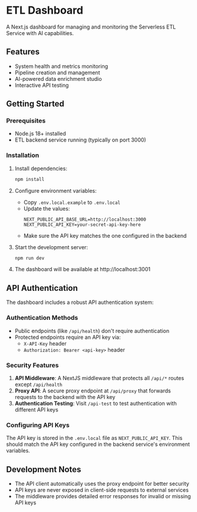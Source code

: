 # ETL Dashboard

A Next.js dashboard for managing and monitoring the Serverless ETL Service with AI capabilities.

## Features

- System health and metrics monitoring
- Pipeline creation and management
- AI-powered data enrichment studio
- Interactive API testing

## Getting Started

### Prerequisites

- Node.js 18+ installed
- ETL backend service running (typically on port 3000)

### Installation

1. Install dependencies:
   ```bash
   npm install
   ```

2. Configure environment variables:
   - Copy `.env.local.example` to `.env.local`
   - Update the values:
     ```
     NEXT_PUBLIC_API_BASE_URL=http://localhost:3000
     NEXT_PUBLIC_API_KEY=your-secret-api-key-here
     ```
   - Make sure the API key matches the one configured in the backend

3. Start the development server:
   ```bash
   npm run dev
   ```

4. The dashboard will be available at http://localhost:3001

## API Authentication

The dashboard includes a robust API authentication system:

### Authentication Methods

- Public endpoints (like `/api/health`) don't require authentication
- Protected endpoints require an API key via:
  - `X-API-Key` header
  - `Authorization: Bearer <api-key>` header

### Security Features

1. **API Middleware**: A NextJS middleware that protects all `/api/*` routes except `/api/health`
2. **Proxy API**: A secure proxy endpoint at `/api/proxy` that forwards requests to the backend with the API key
3. **Authentication Testing**: Visit `/api-test` to test authentication with different API keys

### Configuring API Keys

The API key is stored in the `.env.local` file as `NEXT_PUBLIC_API_KEY`. This should match the API key configured in the backend service's environment variables.

## Development Notes

- The API client automatically uses the proxy endpoint for better security
- API keys are never exposed in client-side requests to external services
- The middleware provides detailed error responses for invalid or missing API keys 